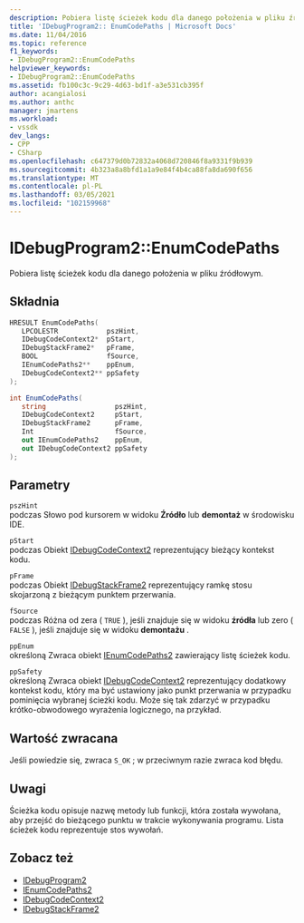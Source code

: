 ```yaml
---
description: Pobiera listę ścieżek kodu dla danego położenia w pliku źródłowym.
title: 'IDebugProgram2:: EnumCodePaths | Microsoft Docs'
ms.date: 11/04/2016
ms.topic: reference
f1_keywords:
- IDebugProgram2::EnumCodePaths
helpviewer_keywords:
- IDebugProgram2::EnumCodePaths
ms.assetid: fb100c3c-9c29-4d63-bd1f-a3e531cb395f
author: acangialosi
ms.author: anthc
manager: jmartens
ms.workload:
- vssdk
dev_langs:
- CPP
- CSharp
ms.openlocfilehash: c647379d0b72832a4068d720846f8a9331f9b939
ms.sourcegitcommit: 4b323a8a8bfd1a1a9e84f4b4ca88fa8da690f656
ms.translationtype: MT
ms.contentlocale: pl-PL
ms.lasthandoff: 03/05/2021
ms.locfileid: "102159968"
---
```

# <a name="idebugprogram2enumcodepaths"></a>IDebugProgram2::EnumCodePaths
Pobiera listę ścieżek kodu dla danego położenia w pliku źródłowym.

## <a name="syntax"></a>Składnia

```cpp
HRESULT EnumCodePaths( 
   LPCOLESTR            pszHint,
   IDebugCodeContext2*  pStart,
   IDebugStackFrame2*   pFrame,
   BOOL                 fSource,
   IEnumCodePaths2**    ppEnum,
   IDebugCodeContext2** ppSafety
);
```

```csharp
int EnumCodePaths( 
   string                 pszHint,
   IDebugCodeContext2     pStart,
   IDebugStackFrame2      pFrame,
   Int                    fSource,
   out IEnumCodePaths2    ppEnum,
   out IDebugCodeContext2 ppSafety
);
```

## <a name="parameters"></a>Parametry
`pszHint`\
podczas Słowo pod kursorem w widoku **Źródło** lub **demontaż** w środowisku IDE.

`pStart`\
podczas Obiekt [IDebugCodeContext2](../../../extensibility/debugger/reference/idebugcodecontext2.md) reprezentujący bieżący kontekst kodu.

`pFrame`\
podczas Obiekt [IDebugStackFrame2](../../../extensibility/debugger/reference/idebugstackframe2.md) reprezentujący ramkę stosu skojarzoną z bieżącym punktem przerwania.

`fSource`\
podczas Różna od zera ( `TRUE` ), jeśli znajduje się w widoku **źródła** lub zero ( `FALSE` ), jeśli znajduje się w widoku **demontażu** .

`ppEnum`\
określoną Zwraca obiekt [IEnumCodePaths2](../../../extensibility/debugger/reference/ienumcodepaths2.md) zawierający listę ścieżek kodu.

`ppSafety`\
określoną Zwraca obiekt [IDebugCodeContext2](../../../extensibility/debugger/reference/idebugcodecontext2.md) reprezentujący dodatkowy kontekst kodu, który ma być ustawiony jako punkt przerwania w przypadku pominięcia wybranej ścieżki kodu. Może się tak zdarzyć w przypadku krótko-obwodowego wyrażenia logicznego, na przykład.

## <a name="return-value"></a>Wartość zwracana
 Jeśli powiedzie się, zwraca `S_OK` ; w przeciwnym razie zwraca kod błędu.

## <a name="remarks"></a>Uwagi
 Ścieżka kodu opisuje nazwę metody lub funkcji, która została wywołana, aby przejść do bieżącego punktu w trakcie wykonywania programu. Lista ścieżek kodu reprezentuje stos wywołań.

## <a name="see-also"></a>Zobacz też
- [IDebugProgram2](../../../extensibility/debugger/reference/idebugprogram2.md)
- [IEnumCodePaths2](../../../extensibility/debugger/reference/ienumcodepaths2.md)
- [IDebugCodeContext2](../../../extensibility/debugger/reference/idebugcodecontext2.md)
- [IDebugStackFrame2](../../../extensibility/debugger/reference/idebugstackframe2.md)
